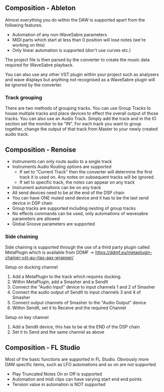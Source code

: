 ## Composition - Ableton

Almost everything you do within the DAW is supported apart from the following features.

- Automation of any non-WaveSabre parameters
- MIDI parts which start at less than 0 position will lose notes (we're working on this)
- Only linear automation is supported (don't use curves etc.)

The project file is then parsed by the converter to create the music data required for WaveSabre playback.

You can also use any other VST plugin within your project such as analysers and wave displays but anything not recognised as a WaveSabre plugin will be ignored by the converter.

### Track grouping

There are two methods of grouping tracks. You can use Group Tracks to house multiple tracks and place devices to effect the overall output of those tracks. You can also use an Audio Track. Simply add the track and in the IO section set the monitor to be "IN". For each track you want to group together, change the output of that track from Master to your newly created audio track.

## Composition - Renoise

- Instruments can only route audio to a single track
- Instruments Audio Routing options are supported
  - If set to "Current Track" then the converter will determine the first track it is used on.  Any notes on subsequent tracks will be ignored.
  - If set to specific track, the notes can appear on any track
- Instrument automations can be on any track
- All send devices need to be at the end of the DSP chain
- You can have ONE muted send device and it has to be the last send device in DSP chain
- Group tracks are supported including nesting of group tracks
- No effects commands can be used, only automations of wavesabre parameters are allowed
- Global Groove parameters are supported

### Side chaining

Side chaining is supported through the use of a third party plugin called MetaPlugin which is available from DDMF -> https://ddmf.eu/metaplugin-chainer-vst-au-rtas-aax-wrapper/

Setup on ducking channel

1. Add a MetaPlugin to the track which requires ducking.
2. Within MetaPlugin, add a Smasher and a SendIt
3. Connect the "Audio Input" device to input channels 1 and 2 of Smasher
4. Connect the audio output of SendIt to input channels 3 and 4 of Smasher
5. Connect output channels of Smasher to the "Audio Output" device
6. Within SendIt, set it to Receive and the required Channel

Setup on key channel

1. Add a SendIt device, this has to be at the END of the DSP chain
2. Set it to Send and the same channel as above

## Composition - FL Studio

Most of the basic functions are supported in FL Studio. Obviously more DAW specific items, such as LFO automations and so on are not supported

- Play Truncated Notes On or Off is supported
- Automation and midi clips can have varying start end end points
- Tension value in automation is NOT supported
